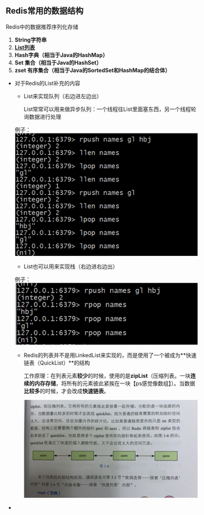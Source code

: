 ## Redis常用的数据结构

Redis中的数据推荐序列化存储

1. **String字符串**
2. **[List列表](#list)**
3. **Hash字典（相当于Java的HashMap）**
4. **Set 集合（相当于Java的HashSet）**
5. **zset 有序集合（相当于Java的SortedSet和HashMap的结合体）**



- <span id = "list">对于Redis的List补充的内容</span>

  - List来实现队列（右边进左边出）

    List常常可以用来做异步队列：一个线程往List里面塞东西，另一个线程轮询数据进行处理

  例子：![RedisList作为队列](../../images/redis/redisList作为队列.png)
  
  - List也可以用来实现栈（右边进右边出）
  
  例子：![RedisList作为栈](../../images/redis/redisList作为栈.png)
  
  - Redis的列表并不是用LinkedList来实现的，而是使用了一个被成为**快速链表（QuickList）**的结构
  
    工作原理：在列表元素**较少**的时候，使用的是**zipList**（压缩列表。一块**连续的内存存储**，将所有的元素彼此紧挨在一块【ps感觉像数组】）。当数据**比较多**的时候，才会改成**快速链表**。
  
    ![补充图片](../../images/redis/RedisList工作原理.jpg)



- 